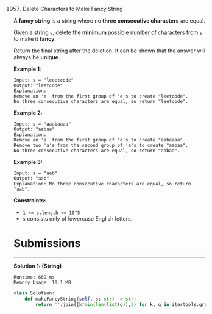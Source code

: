 1957. Delete Characters to Make Fancy String

A **fancy string** is a string where no **three consecutive characters** are equal.

Given a string `s`, delete the **minimum** possible number of characters from `s` to make it **fancy**.

Return the final string after the deletion. It can be shown that the answer will always be **unique**.

 

**Example 1:**
```
Input: s = "leeetcode"
Output: "leetcode"
Explanation:
Remove an 'e' from the first group of 'e's to create "leetcode".
No three consecutive characters are equal, so return "leetcode".
```

**Example 2:**
```
Input: s = "aaabaaaa"
Output: "aabaa"
Explanation:
Remove an 'a' from the first group of 'a's to create "aabaaaa".
Remove two 'a's from the second group of 'a's to create "aabaa".
No three consecutive characters are equal, so return "aabaa".
```

**Example 3:**
```
Input: s = "aab"
Output: "aab"
Explanation: No three consecutive characters are equal, so return "aab".
```

**Constraints:**

* `1 <= s.length <= 10^5`
* `s` consists only of lowercase English letters.

# Submissions
---
**Solution 1: (String)**
```
Runtime: 669 ms
Memory Usage: 18.1 MB
```
```python
class Solution:
    def makeFancyString(self, s: str) -> str:
        return ''.join([k*min(len(list(g)),2) for k, g in itertools.groupby(s)])
```
